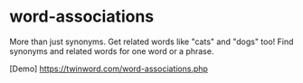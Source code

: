# word-associations
More than just synonyms. Get related words like "cats" and "dogs" too! Find synonyms and related words for one word or a phrase.

[Demo]
https://twinword.com/word-associations.php
